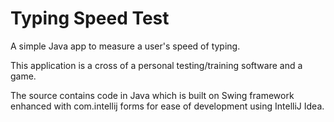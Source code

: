 # Typing Speed Test
A simple Java app to measure a user's speed of typing.

This application is a cross of a personal testing/training software and a game.

The source contains code in Java which is built on Swing framework enhanced with com.intellij forms for ease of development using IntelliJ Idea.

